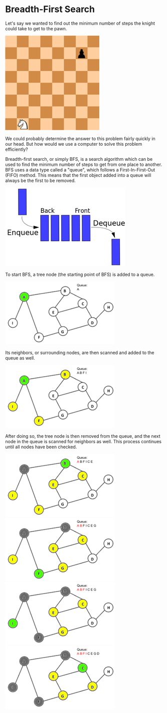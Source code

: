 # Breadth-First Search
Let's say we wanted to find out the minimum number of steps the knight could take to get to the pawn.

<img src="chess.png" width="300">

We could probably determine the answer to this problem fairly quickly in our head. But how would we use a computer to solve this problem efficiently?

Breadth-first search, or simply BFS, is a search algorithm which can be used to find the minimum number of steps to get from one place to another. BFS uses a data type called a "queue", which follows a First-In-First-Out (FIFO) method. This means that the first object added into a queue will always be the first to be removed.

<img src="queue.png" height="250">

To start BFS, a tree node (the starting point of BFS) is added to a queue.

<img src="tree1.png" height="200">

Its neighbors, or surrounding nodes, are then scanned and added to the queue as well.

<img src="tree2.png" height="200">

After doing so, the tree node is then removed from the queue, and the next node in the queue is scanned for neighbors as well. This process continues until all nodes have been checked.

<img src="tree3.png" height="200">

<img src="tree4.png" height="200">

<img src="tree5.png" height="200">

<img src="tree6.png" height="200">
<!-- 46ff00ff (green) 6a6a6aff (grey) fcff00ff (yellow)-->